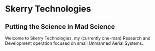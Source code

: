 # Skerry Technologies
## Putting the Science in Mad Science

Welcome to Skerry Technologies, my (currently one-man) Research and
Development operation focused on small Unmanned Aerial Systems.

